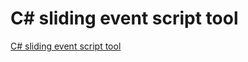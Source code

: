 # C# sliding event script tool
[C# sliding event script tool](https://aiwithcloud.com/2022/09/19/c_sliding_event_script_tool/)